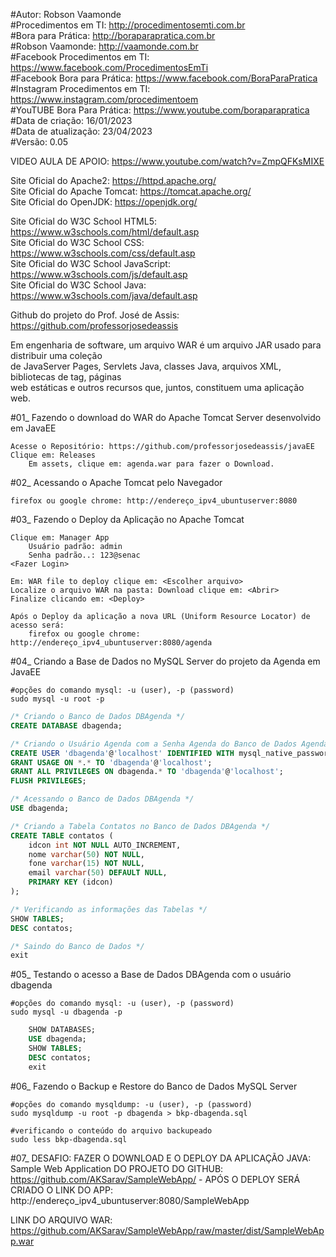 #Autor: Robson Vaamonde<br>
#Procedimentos em TI: http://procedimentosemti.com.br<br>
#Bora para Prática: http://boraparapratica.com.br<br>
#Robson Vaamonde: http://vaamonde.com.br<br>
#Facebook Procedimentos em TI: https://www.facebook.com/ProcedimentosEmTi<br>
#Facebook Bora para Prática: https://www.facebook.com/BoraParaPratica<br>
#Instagram Procedimentos em TI: https://www.instagram.com/procedimentoem<br>
#YouTUBE Bora Para Prática: https://www.youtube.com/boraparapratica<br>
#Data de criação: 16/01/2023<br>
#Data de atualização: 23/04/2023<br>
#Versão: 0.05<br>

VIDEO AULA DE APOIO: https://www.youtube.com/watch?v=ZmpQFKsMIXE

Site Oficial do Apache2: https://httpd.apache.org/<br>
Site Oficial do Apache Tomcat: https://tomcat.apache.org/<br>
Site Oficial do OpenJDK: https://openjdk.org/

Site Oficial do W3C School HTML5: https://www.w3schools.com/html/default.asp<br>
Site Oficial do W3C School CSS: https://www.w3schools.com/css/default.asp<br>
Site Oficial do W3C School JavaScript: https://www.w3schools.com/js/default.asp<br>
Site Oficial do W3C School Java: https://www.w3schools.com/java/default.asp

Github do projeto do Prof. José de Assis: https://github.com/professorjosedeassis

Em engenharia de software, um arquivo WAR é um arquivo JAR usado para distribuir uma coleção<br>
de JavaServer Pages, Servlets Java, classes Java, arquivos XML, bibliotecas de tag, páginas<br>
web estáticas e outros recursos que, juntos, constituem uma aplicação web.

#01_ Fazendo o download do WAR do Apache Tomcat Server desenvolvido em JavaEE<br>

	Acesse o Repositório: https://github.com/professorjosedeassis/javaEE
	Clique em: Releases
		Em assets, clique em: agenda.war para fazer o Download.

#02_ Acessando o Apache Tomcat pelo Navegador<br>

	firefox ou google chrome: http://endereço_ipv4_ubuntuserver:8080

#03_ Fazendo o Deploy da Aplicação no Apache Tomcat<br>

	Clique em: Manager App
		Usuário padrão: admin
		Senha padrão..: 123@senac
	<Fazer Login>

	Em: WAR file to deploy clique em: <Escolher arquivo>
	Localize o arquivo WAR na pasta: Download clique em: <Abrir>
	Finalize clicando em: <Deploy>

	Após o Deploy da aplicação a nova URL (Uniform Resource Locator) de acesso será: 
		firefox ou google chrome: http://endereço_ipv4_ubuntuserver:8080/agenda

#04_ Criando a Base de Dados no MySQL Server do projeto da Agenda em JavaEE<br>

	#opções do comando mysql: -u (user), -p (password)
	sudo mysql -u root -p

```sql
/* Criando o Banco de Dados DBAgenda */
CREATE DATABASE dbagenda;

/* Criando o Usuário Agenda com a Senha Agenda do Banco de Dados Agenda*/
CREATE USER 'dbagenda'@'localhost' IDENTIFIED WITH mysql_native_password BY 'dbagenda';
GRANT USAGE ON *.* TO 'dbagenda'@'localhost';
GRANT ALL PRIVILEGES ON dbagenda.* TO 'dbagenda'@'localhost';
FLUSH PRIVILEGES;

/* Acessando o Banco de Dados DBAgenda */
USE dbagenda;

/* Criando a Tabela Contatos no Banco de Dados DBAgenda */
CREATE TABLE contatos (
	idcon int NOT NULL AUTO_INCREMENT,
	nome varchar(50) NOT NULL,
	fone varchar(15) NOT NULL,
	email varchar(50) DEFAULT NULL,
	PRIMARY KEY (idcon)
);

/* Verificando as informações das Tabelas */
SHOW TABLES;
DESC contatos;

/* Saindo do Banco de Dados */
exit
```

#05_ Testando o acesso a Base de Dados DBAgenda com o usuário dbagenda<br>

	#opções do comando mysql: -u (user), -p (password)
	sudo mysql -u dbagenda -p

```sql
	SHOW DATABASES;
	USE dbagenda;
	SHOW TABLES;
	DESC contatos;
	exit
```

#06_ Fazendo o Backup e Restore do Banco de Dados MySQL Server<br>

	#opções do comando mysqldump: -u (user), -p (password)
	sudo mysqldump -u root -p dbagenda > bkp-dbagenda.sql

	#verificando o conteúdo do arquivo backupeado 
	sudo less bkp-dbagenda.sql

#07_ DESAFIO: FAZER O DOWNLOAD E O DEPLOY DA APLICAÇÃO JAVA: Sample Web Application DO PROJETO 
DO GITHUB: https://github.com/AKSarav/SampleWebApp/ - APÓS O DEPLOY SERÁ CRIADO O LINK DO APP:
http://endereço_ipv4_ubuntuserver:8080/SampleWebApp

LINK DO ARQUIVO WAR: https://github.com/AKSarav/SampleWebApp/raw/master/dist/SampleWebApp.war